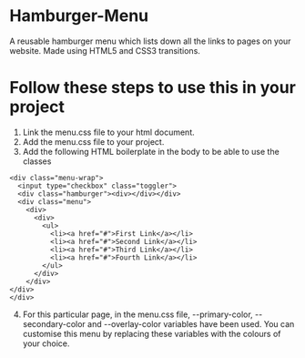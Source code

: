 # Hamburger-Menu
A reusable hamburger menu which lists down all the links to pages on your website. Made using HTML5 and CSS3 transitions.

# Follow these steps to use this in your project

1. Link the menu.css file to your html document.
2. Add the menu.css file to your project.
3. Add the following HTML boilerplate in the body to be able to use the classes 

  ```
  <div class="menu-wrap">
    <input type="checkbox" class="toggler">
    <div class="hamburger"><div></div></div>
    <div class="menu">
      <div>
        <div>
          <ul>
            <li><a href="#">First Link</a></li>
            <li><a href="#">Second Link</a></li> 
            <li><a href="#">Third Link</a></li>
            <li><a href="#">Fourth Link</a></li>
          </ul>
        </div>
      </div>
  </div>
  </div>
  ```
  4. For this particular page, in the menu.css file, --primary-color, --secondary-color and --overlay-color variables have        been used. You can customise this menu by replacing these variables with the colours of your choice.  
  
